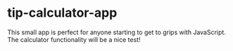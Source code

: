 # tip-calculator-app
This small app is perfect for anyone starting to get to grips with JavaScript. The calculator functionality will be a nice test!
